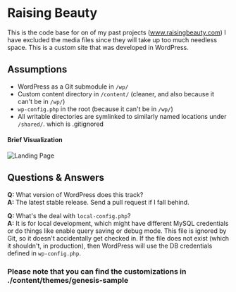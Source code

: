 # Raising Beauty

This is the code base for on of my past projects (www.raisingbeauty.com) I have excluded the media files since they will take up too much needless space. This is a custom site that was developed in WordPress.

## Assumptions

* WordPress as a Git submodule in `/wp/`
* Custom content directory in `/content/` (cleaner, and also because it can't be in `/wp/`)
* `wp-config.php` in the root (because it can't be in `/wp/`)
* All writable directories are symlinked to similarly named locations under `/shared/`. which is .gitignored

#### Brief Visualization

![Landing Page](./RB.gif)

## Questions & Answers

**Q:** What version of WordPress does this track?  
**A:** The latest stable release. Send a pull request if I fall behind.

**Q:** What's the deal with `local-config.php`?  
**A:** It is for local development, which might have different MySQL credentials or do things like enable query saving or debug mode. This file is ignored by Git, so it doesn't accidentally get checked in. If the file does not exist (which it shouldn't, in production), then WordPress will use the DB credentials defined in `wp-config.php`.

### Please note that you can find the customizations in ./content/themes/genesis-sample
